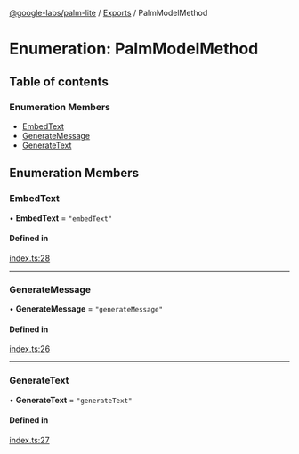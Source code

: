 [@google-labs/palm-lite](../README.md) / [Exports](../modules.md) / PalmModelMethod

# Enumeration: PalmModelMethod

## Table of contents

### Enumeration Members

- [EmbedText](PalmModelMethod.md#embedtext)
- [GenerateMessage](PalmModelMethod.md#generatemessage)
- [GenerateText](PalmModelMethod.md#generatetext)

## Enumeration Members

### EmbedText

• **EmbedText** = ``"embedText"``

#### Defined in

[index.ts:28](https://github.com/google/labs-prototypes/blob/5114223/seeds/palm-lite/src/index.ts#L28)

___

### GenerateMessage

• **GenerateMessage** = ``"generateMessage"``

#### Defined in

[index.ts:26](https://github.com/google/labs-prototypes/blob/5114223/seeds/palm-lite/src/index.ts#L26)

___

### GenerateText

• **GenerateText** = ``"generateText"``

#### Defined in

[index.ts:27](https://github.com/google/labs-prototypes/blob/5114223/seeds/palm-lite/src/index.ts#L27)
